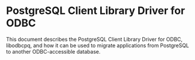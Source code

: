 # PostgreSQL Client Library Driver for ODBC

This document describes the PostgreSQL Client Library Driver for ODBC, libodbcpq, and how it can be used to migrate applications from PostgreSQL to another ODBC-accessible database.

